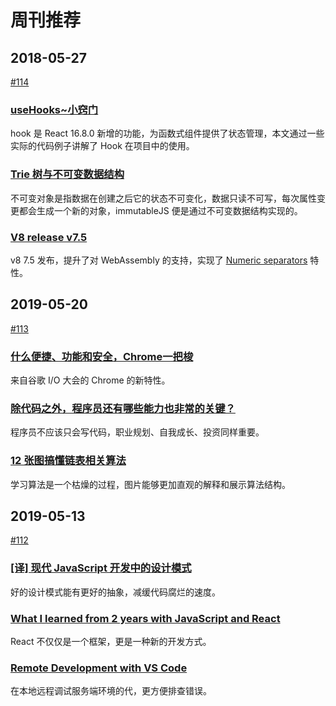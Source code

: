 # 周刊推荐

## 2018-05-27

[#114](https://github.com/CtripFE/fe-weekly/issues/114)

### [useHooks~小窍门](https://zhuanlan.zhihu.com/p/66170210)

hook 是 React 16.8.0 新增的功能，为函数式组件提供了状态管理，本文通过一些实际的代码例子讲解了 Hook 在项目中的使用。

### [Trie 树与不可变数据结构](https://zhuanlan.zhihu.com/p/63207283)

不可变对象是指数据在创建之后它的状态不可变化，数据只读不可写，每次属性变更都会生成一个新的对象，immutableJS 便是通过不可变数据结构实现的。

### [V8 release v7.5](https://v8.dev/blog/v8-release-75)

v8 7.5 发布，提升了对 WebAssembly 的支持，实现了 [Numeric separators](https://github.com/tc39/proposal-numeric-separator) 特性。

## 2019-05-20

[#113](https://github.com/CtripFE/fe-weekly/issues/113)

### [什么便捷、功能和安全，Chrome一把梭](https://mp.weixin.qq.com/s/3ezqYqumuUzzTVA9uJfkQw)

来自谷歌 I/O 大会的 Chrome 的新特性。

### [除代码之外，程序员还有哪些能力也非常的关键？](https://mp.weixin.qq.com/s/tblYdNLixwQa-rLSeKPbAA)

程序员不应该只会写代码，职业规划、自我成长、投资同样重要。

### [12 张图搞懂链表相关算法](https://mp.weixin.qq.com/s/KkAk1LetE4nWBlO0bDiZVA)

学习算法是一个枯燥的过程，图片能够更加直观的解释和展示算法结构。

## 2019-05-13

[#112](https://github.com/CtripFE/fe-weekly/issues/112)

### [[译] 现代 JavaScript 开发中的设计模式](https://zhuanlan.zhihu.com/p/65398124)

好的设计模式能有更好的抽象，减缓代码腐烂的速度。

### [What I learned from 2 years with JavaScript and React](https://medium.com/@reime005/what-i-learned-from-2-years-with-javascript-and-react-754d2dc6f1e1)

React 不仅仅是一个框架，更是一种新的开发方式。

### [Remote Development with VS Code](https://code.visualstudio.com/blogs/2019/05/02/remote-development)

在本地远程调试服务端环境的代，更方便排查错误。

